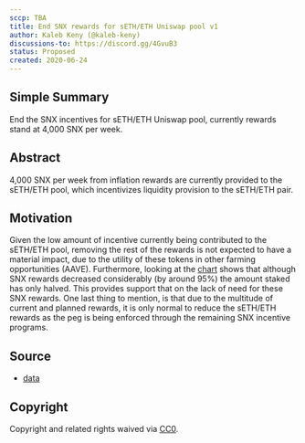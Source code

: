 ```yaml
---
sccp: TBA
title: End SNX rewards for sETH/ETH Uniswap pool v1
author: Kaleb Keny (@kaleb-keny)
discussions-to: https://discord.gg/4GvuB3
status: Proposed
created: 2020-06-24
---
```


## Simple Summary
<!--"If you can't explain it simply, you don't understand it well enough." Provide a simplified and layman-accessible explanation of the SCCP.-->
End the SNX incentives for sETH/ETH Uniswap pool, currently rewards stand at 4,000 SNX per week.

## Abstract
<!--A short (~200 word) description of the variable change proposed.-->
4,000 SNX per week from inflation rewards are currently provided to the sETH/ETH pool, which incentivizes liquidity provision to the sETH/ETH pair.

## Motivation
<!--The motivation is critical for SCCPs that want to update variables within Synthetix. It should clearly explain why the existing variable is not incentive aligned. SCCP submissions without sufficient motivation may be rejected outright.-->
Given the low amount of incentive currently being contributed to the sETH/ETH pool, removing the rest of the rewards is not expected to have a material impact, due to the utility of these tokens in other farming opportunities (AAVE).
Furthermore, looking at the [chart](asset/uniswap_seth_end/chart.PNG) shows that although SNX rewards decreased considerably (by around 95%) the amount staked has only halved. This provides support that on the lack of need for these SNX rewards.
One last thing to mention, is that due to the multitude of current and planned rewards, it is only normal to reduce the sETH/ETH rewards as the peg is being enforced through the remaining SNX incentive programs.

## Source
- [data](asset/uniswap_seth_end/data.xlsx)

## Copyright
Copyright and related rights waived via [CC0](https://creativecommons.org/publicdomain/zero/1.0/).
